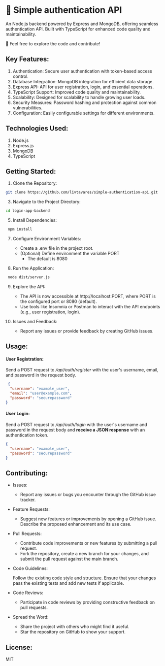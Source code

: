 # 🚀 Simple authentication API
An Node.js backend powered by Express and MongoDB, offering seamless authentication API. Built with TypeScript for enhanced code quality and maintainability.

🔗 Feel free to explore the code and contribute!

## Key Features:

1. Authentication: Secure user authentication with token-based access control.
2. Database Integration: MongoDB integration for efficient data storage.
3. Express API: API for user registration, login, and essential operations.
4. TypeScript Support: Improved code quality and maintainability.
5. Scalability: Designed for scalability to handle growing user loads.
6. Security Measures: Password hashing and protection against common vulnerabilities.
7. Configuration: Easily configurable settings for different environments.

## Technologies Used:

1. Node.js
2. Express.js
3. MongoDB
4. TypeScript
    

## Getting Started:

1. Clone the Repository:

```sh
git clone https://github.com/livtavares/simple-authentication-api.git
```

3. Navigate to the Project Directory:

```sh
cd login-app-backend
```

5. Install Dependencies:

```sh
 npm install
```

7. Configure Environment Variables:
   - Create a .env file in the project root.
   - (Optional) Define environment the variable PORT
      - The default is 8080

8. Run the Application:

```sh
 node dist/server.js
```
9. Explore the API:

    - The API is now accessible at http://localhost:PORT, where PORT is the configured port or 8080 (default).
    - Use tools like Insomnia or Postman to interact with the API endpoints (e.g., user registration, login).



10. Issues and Feedback:

    - Report any issues or provide feedback by creating GitHub issues.

## Usage:

#### User Registration:

Send a POST request to _/api/auth/register_ with the user's username, email, and password in the request body.

```json
 {
  "username": "example_user",
  "email": "user@example.com",
  "password": "securepassword"
}

```

#### User Login:
Send a POST request to _/api/auth/login_ with the user's username and password in the request body and **receive a JSON response** with an authentication token.

```json
{
  "username": "example_user",
  "password": "securepassword"
}
```

## Contributing:

- Issues:

    - Report any issues or bugs you encounter through the GitHub issue tracker.

- Feature Requests:

    - Suggest new features or improvements by opening a GitHub issue. Describe the proposed enhancement and its use case.

- Pull Requests:

    - Contribute code improvements or new features by submitting a pull request.
    - Fork the repository, create a new branch for your changes, and submit the pull request against the main branch.

- Code Guidelines:

    Follow the existing code style and structure.
    Ensure that your changes pass the existing tests and add new tests if applicable.

- Code Reviews:

    - Participate in code reviews by providing constructive feedback on pull requests.



- Spread the Word:

    - Share the project with others who might find it useful.
    - Star the repository on GitHub to show your support.
## License:

MIT



